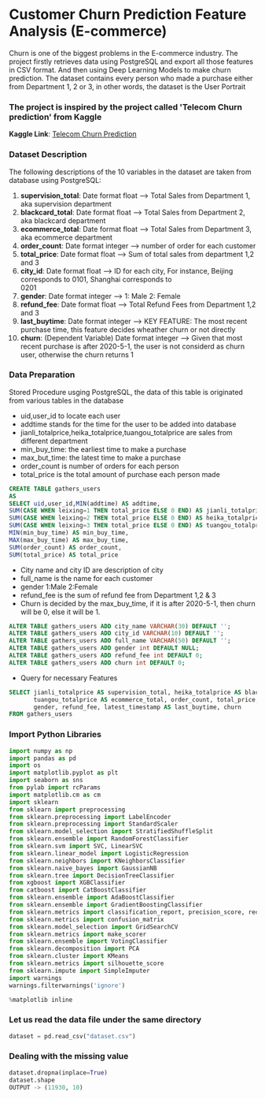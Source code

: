 # Customer Churn Prediction Feature Analysis (E-commerce)
Churn is one of the biggest problems in the E-commerce industry. The project firstly retrieves data using PostgreSQL and export all those features in CSV format. And then using Deep Learning Models to make churn prediction. The dataset contains every person who made a purchase either from Department 1, 2 or 3, in other words, the dataset is the User Portrait

### The project is inspired by the project called 'Telecom Churn prediction' from Kaggle
<b>Kaggle Link</b>: <a href=https://www.kaggle.com/bandiatindra/telecom-churn-prediction/comments>Telecom Churn Prediction</a>

### Dataset Description
The following descriptions of the 10 variables in the dataset are taken
from database using PostgreSQL:
<ol>
<li><b>supervision_total</b>: Date format float --> Total Sales from Department 1, aka supervision department </li>
<li><b>blackcard_total</b>: Date format float --> Total Sales from Department 2, aka blackcard department </li>
<li><b>ecommerce_total</b>: Date format float --> Total Sales from Department 3, aka ecommerce department </li>
<li><b>order_count</b>: Date format integer --> number of order for each customer </li>
<li><b>total_price</b>: Date format float --> Sum of total sales from department 1,2 and 3 </li>
<li><b>city_id</b>: Date format float --> ID for each city, For instance, Beijing corresponds to 0101, Shanghai corresponds to  </li>0201
<li><b>gender</b>: Date format integer --> 1: Male 2: Female </li>
<li><b>refund_fee</b>: Date format float --> Total Refund Fees from Department 1,2 and 3</li>
<li><b>last_buytime</b>: Date format integer --> KEY FEATURE: The most recent purchase time, this feature decides wheather churn or not directly </li>
<li><b>churn</b>: (Dependent Variable) Date format integer --> Given that most recent purchase is after 2020-5-1, the user is not considerd as churn user, otherwise the churn returns 1 </li>
</ol>

### Data Preparation
Stored Procedure usging PostgreSQL, the data of this table is originated from various tables in the database
  * uid,user_id to locate each user
  * addtime stands for the time for the user to be added into database
  * jianli_totalprice,heika_totalprice,tuangou_totalprice are sales from different department
  * min_buy_time: the earliest time to make a purchase 
  * max_but_time: the latest time to make a purchase
  * order_count is number of orders for each person
  * total_price is the total amount of purchase each person made


  ```sql
  CREATE TABLE gathers_users 
  AS 
  SELECT uid,user_id,MIN(addtime) AS addtime,
  SUM(CASE WHEN leixing=1 THEN total_price ELSE 0 END) AS jianli_totalprice,
  SUM(CASE WHEN leixing=2 THEN total_price ELSE 0 END) AS heika_totalprice,
  SUM(CASE WHEN leixing=3 THEN total_price ELSE 0 END) AS tuangou_totalprice,
  MIN(min_buy_time) AS min_buy_time,
  MAX(max_buy_time) AS max_buy_time,
  SUM(order_count) AS order_count,
  SUM(total_price) AS total_price
  ```
  * City name and city ID are description of city
  * full_name is the name for each customer
  * gender 1:Male 2:Female
  * refund_fee is the sum of refund fee from Department 1,2 & 3
  * Churn is decided by the max_buy_time, if it is after 2020-5-1, then churn will be 0, else it will be 1.<br/>

  ```sql
  ALTER TABLE gathers_users ADD city_name VARCHAR(30) DEFAULT '';
  ALTER TABLE gathers_users ADD city_id VARCHAR(10) DEFAULT ''; 
  ALTER TABLE gathers_users ADD full_name VARCHAR(50) DEFAULT ''; 
  ALTER TABLE gathers_users ADD gender int DEFAULT NULL;
  ALTER TABLE gathers_users ADD refund_fee int DEFAULT 0; 
  ALTER TABLE gathers_users ADD churn int DEFAULT 0; 
  ```
  
  * Query for necessary Features<br/>
  ```sql
  SELECT jianli_totalprice AS supervision_total, heika_totalprice AS blackcard_total, 
         tuangou_totalprice AS ecommerce_total, order_count, total_price, city_id, 
         gender, refund_fee, latest_timestamp AS last_buytime, churn
  FROM gathers_users
  ```
 ### Import Python Libraries
  ```python
  import numpy as np
  import pandas as pd
  import os
  import matplotlib.pyplot as plt
  import seaborn as sns
  from pylab import rcParams
  import matplotlib.cm as cm
  import sklearn
  from sklearn import preprocessing
  from sklearn.preprocessing import LabelEncoder
  from sklearn.preprocessing import StandardScaler
  from sklearn.model_selection import StratifiedShuffleSplit
  from sklearn.ensemble import RandomForestClassifier
  from sklearn.svm import SVC, LinearSVC
  from sklearn.linear_model import LogisticRegression
  from sklearn.neighbors import KNeighborsClassifier
  from sklearn.naive_bayes import GaussianNB
  from sklearn.tree import DecisionTreeClassifier
  from xgboost import XGBClassifier
  from catboost import CatBoostClassifier
  from sklearn.ensemble import AdaBoostClassifier
  from sklearn.ensemble import GradientBoostingClassifier
  from sklearn.metrics import classification_report, precision_score, recall_score, f1_score
  from sklearn.metrics import confusion_matrix
  from sklearn.model_selection import GridSearchCV
  from sklearn.metrics import make_scorer
  from sklearn.ensemble import VotingClassifier
  from sklearn.decomposition import PCA
  from sklearn.cluster import KMeans
  from sklearn.metrics import silhouette_score
  from sklearn.impute import SimpleImputer
  import warnings
  warnings.filterwarnings('ignore')

  %matplotlib inline
  ```
  
 ### Let us read the data file under the same directory
 ```python
 dataset = pd.read_csv("dataset.csv")
 ```
 ### Dealing with the missing value
 ```python
 dataset.dropna(inplace=True)
 dataset.shape
 OUTPUT -> (11930, 10)
 ```
 
